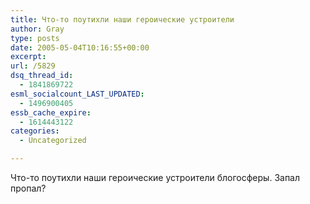 ```yaml
---
title: Что-то поутихли наши героические устроители
author: Gray
type: posts
date: 2005-05-04T10:16:55+00:00
excerpt:
url: /5829
dsq_thread_id:
  - 1841869722
esml_socialcount_LAST_UPDATED:
  - 1496900405
essb_cache_expire:
  - 1614443122
categories:
  - Uncategorized

---
```








Что-то поутихли наши героические устроители блогосферы. Запал пропал?